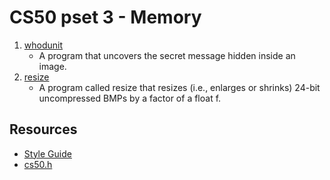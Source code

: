 # CS50 pset 3 - Memory

1. [whodunit](https://github.com/CalvinChe/CS50/blob/master/pset3/whodunit)
    * A program that uncovers the secret message hidden inside an image.
2. [resize](https://github.com/CalvinChe/CS50/blob/master/pset3/resize)
    * A program called resize that resizes (i.e., enlarges or shrinks) 24-bit uncompressed BMPs by a factor of a float f.
## Resources
* [Style Guide](https://cs50.readthedocs.io/style/c/)
* [cs50.h](https://cs50.readthedocs.io/library/c/)